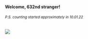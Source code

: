#### Welcome, 632nd stranger!

###### <sup>P.S. counting started approximately in 10.01.22</sup>

<img src="https://kraftwerk28.pp.ua/vcnt.png"></img>
